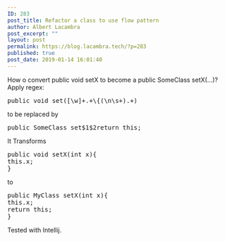 ```yaml
---
ID: 283
post_title: Refactor a class to use flow pattern
author: Albert Lacambra
post_excerpt: ""
layout: post
permalink: https://blog.lacambra.tech/?p=283
published: true
post_date: 2019-01-14 16:01:40
---
```

How o convert public void setX to become a public SomeClass setX(...)?
Apply regex:
<pre>public void set([\w]+.+\{(\n\s+).+)
</pre>
to be replaced by
<pre>public SomeClass set$1$2return this;
</pre>
It Transforms
<pre>public void setX(int x){
this.x;
}
</pre>
to
<pre>public MyClass setX(int x){
this.x;
return this;
}
</pre>
Tested with Intellij.